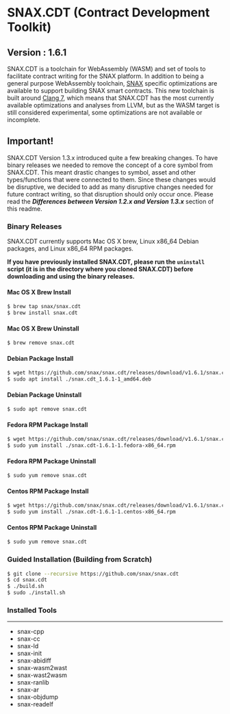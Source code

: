 # SNAX.CDT (Contract Development Toolkit)
## Version : 1.6.1

SNAX.CDT is a toolchain for WebAssembly (WASM) and set of tools to facilitate contract writing for the SNAX platform.  In addition to being a general purpose WebAssembly toolchain, [SNAX](https://github.com/snax/snax) specific optimizations are available to support building SNAX smart contracts.  This new toolchain is built around [Clang 7](https://github.com/snax/llvm), which means that SNAX.CDT has the most currently available optimizations and analyses from LLVM, but as the WASM target is still considered experimental, some optimizations are not available or incomplete.

## Important!
SNAX.CDT Version 1.3.x introduced quite a few breaking changes.  To have binary releases we needed to remove the concept of a core symbol from SNAX.CDT. This meant drastic changes to symbol, asset and other types/functions that were connected to them. Since these changes would be disruptive, we decided to add as many disruptive changes needed for future contract writing, so that disruption should only occur once. Please read the **_Differences between Version 1.2.x and Version 1.3.x_** section of this readme.

### Binary Releases
SNAX.CDT currently supports Mac OS X brew, Linux x86_64 Debian packages, and Linux x86_64 RPM packages.

**If you have previously installed SNAX.CDT, please run the `uninstall` script (it is in the directory where you cloned SNAX.CDT) before downloading and using the binary releases.**

#### Mac OS X Brew Install
```sh
$ brew tap snax/snax.cdt
$ brew install snax.cdt
```
#### Mac OS X Brew Uninstall
```sh
$ brew remove snax.cdt
```
#### Debian Package Install
```sh
$ wget https://github.com/snax/snax.cdt/releases/download/v1.6.1/snax.cdt_1.6.1-1_amd64.deb
$ sudo apt install ./snax.cdt_1.6.1-1_amd64.deb
```
#### Debian Package Uninstall
```sh
$ sudo apt remove snax.cdt
```

#### Fedora RPM Package Install
```sh
$ wget https://github.com/snax/snax.cdt/releases/download/v1.6.1/snax.cdt-1.6.1-1.fedora-x86_64.rpm
$ sudo yum install ./snax.cdt-1.6.1-1.fedora-x86_64.rpm
```

#### Fedora RPM Package Uninstall
```sh
$ sudo yum remove snax.cdt
```

#### Centos RPM Package Install
```sh
$ wget https://github.com/snax/snax.cdt/releases/download/v1.6.1/snax.cdt-1.6.1-1.centos-x86_64.rpm
$ sudo yum install ./snax.cdt-1.6.1-1.centos-x86_64.rpm
```

#### Centos RPM Package Uninstall
```sh
$ sudo yum remove snax.cdt
```

### Guided Installation (Building from Scratch)
```sh
$ git clone --recursive https://github.com/snax/snax.cdt
$ cd snax.cdt
$ ./build.sh
$ sudo ./install.sh
```

### Installed Tools
---
* snax-cpp
* snax-cc
* snax-ld
* snax-init
* snax-abidiff
* snax-wasm2wast
* snax-wast2wasm
* snax-ranlib
* snax-ar
* snax-objdump
* snax-readelf
